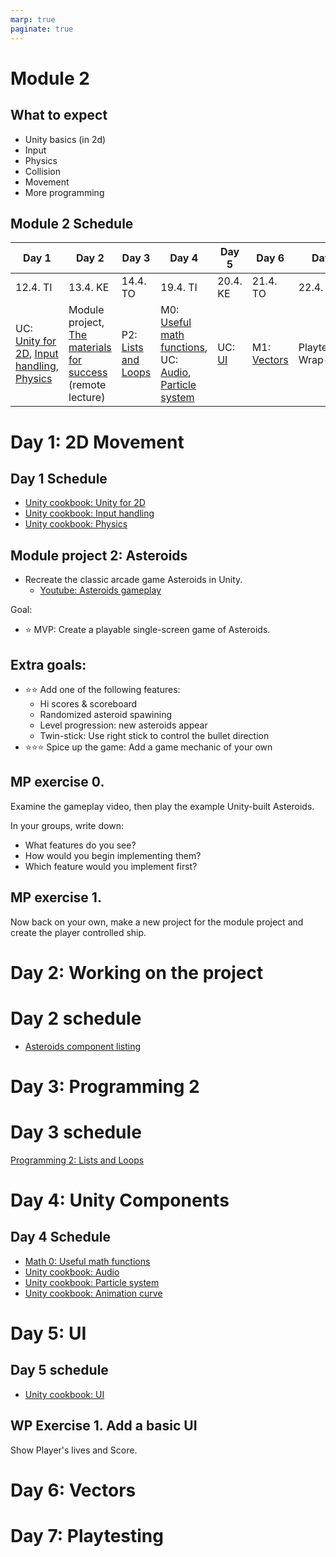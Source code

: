 ```yaml
---
marp: true
paginate: true
---
```

<!-- headingDivider: 3 -->
<!-- class: default -->
# Module 2

## What to expect

* Unity basics (in 2d)
* Input
* Physics
* Collision
* Movement
* More programming

## Module 2 Schedule

| Day 1 | Day 2 | Day 3 | Day 4 | Day 5 | Day 6 | Day 7 | 
|-------|-------|-------|-------|-------|-------|-------|
| 12.4. TI	| 13.4. KE	| 14.4. TO	| 19.4. TI	| 20.4. KE	| 21.4. TO | 22.4. PE | 
| UC: [Unity for 2D](unity-cookbook/2d.md), [Input handling](unity-cookbook/input-handling.md), [Physics](unity-cookbook/physics.md) | Module project, [The materials for success](https://www.businessoulu.com/en/events/game-team.html) (remote lecture) | P2: [Lists and Loops](programming/2-lists-loops.md) | M0: [Useful math functions](math/0-mathf.md), UC: [Audio](unity-cookbook/audio.md), [Particle system](unity-cookbook/particle-system.md) | UC:  [UI](unity-cookbook/UI.md) | M1: [Vectors](math/1-vectors.md) | Playtesting, Wrap-up |


# Day 1: 2D Movement

## Day 1 Schedule

* [Unity cookbook: Unity for 2D](unity-cookbook/2d.md)
* [Unity cookbook: Input handling](unity-cookbook/input-handling.md)
* [Unity cookbook: Physics](unity-cookbook/physics.md)

## Module project 2: Asteroids
<!-- _backgroundColor: lightgreen -->
*  Recreate the classic arcade game Asteroids in Unity.
     * [Youtube: Asteroids gameplay](https://www.youtube.com/watch?v=WYSupJ5r2zo)

Goal:
* ⭐ MVP: Create a playable single-screen game of Asteroids.
## Extra goals:
<!-- _backgroundColor: lightgreen -->
* ⭐⭐ Add one of the following features:
  * Hi scores & scoreboard
  * Randomized asteroid spawining
  * Level progression: new asteroids appear
  * Twin-stick: Use right stick to control the bullet direction 
* ⭐⭐⭐ Spice up the game: Add a game mechanic of your own


## MP exercise 0.
<!-- _backgroundColor: lightgreen -->
Examine the gameplay video, then play the example Unity-built Asteroids.

In your groups, write down:
* What features do you see? 
* How would you begin implementing them?
* Which feature would you implement first?

## MP exercise 1.
<!-- _backgroundColor: lightgreen -->

Now back on your own, make a new project for the module project and create the player controlled ship.



# Day 2: Working on the project

# Day 2 schedule

* [Asteroids component listing](asteroids-components.md)

# Day 3: Programming 2

# Day 3 schedule

[Programming 2: Lists and Loops](programming/2-lists-loops.md)

# Day 4: Unity Components

## Day 4 Schedule

  * [Math 0: Useful math functions](math/0-mathf.md)
  * [Unity cookbook: Audio](unity-cookbook/audio.md)
  * [Unity cookbook: Particle system](unity-cookbook/particle-system.md)
  * [Unity cookbook: Animation curve](unity-cookbook/animation-curve.md)

# Day 5: UI

## Day 5 schedule

  * [Unity cookbook: UI](unity-cookbook/UI.md)

## WP Exercise 1. Add a basic UI

Show Player's lives and Score.

# Day 6: Vectors



# Day 7: Playtesting


